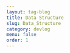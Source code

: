 ```yaml
---
layout: tag-blog
title: Data Structure
slug: Data_Structure
category: devlog
menu: false
order: 1
---
```

